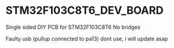 # STM32F103C8T6_DEV_BOARD

Single sided DIY PCB for STM32F103C8T6
No bridges

Faulty usb (pullup connected to pa13) dont use, i will update asap
